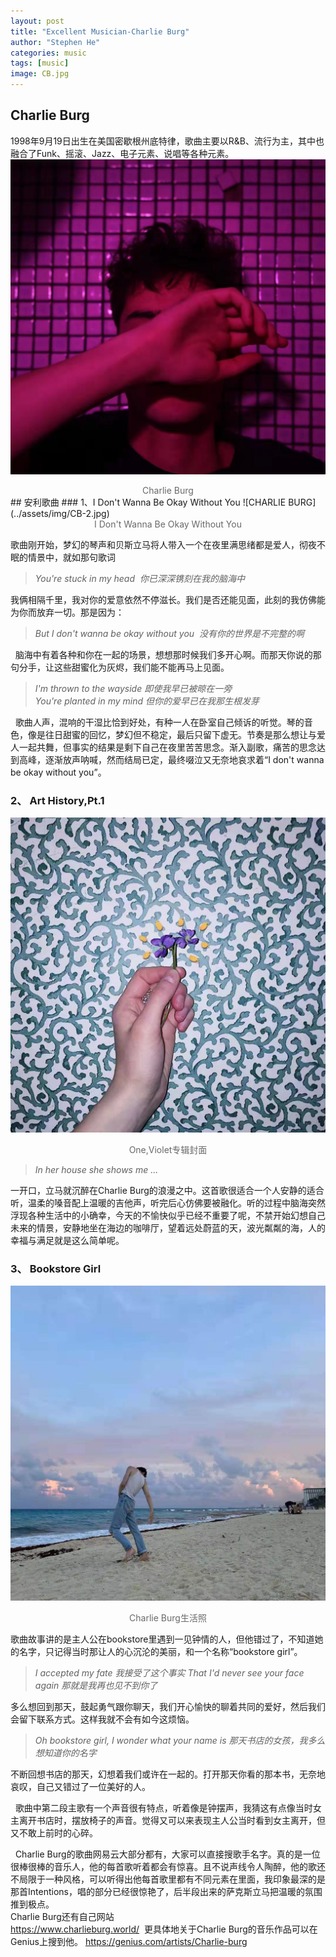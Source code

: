 ```yaml
---
layout: post
title: "Excellent Musician-Charlie Burg"
author: "Stephen He"
categories: music
tags: [music]
image: CB.jpg
---
```

## Charlie Burg  
 1998年9月19日出生在美国密歇根州底特律，歌曲主要以R&B、流行为主，其中也融合了Funk、摇滚、Jazz、电子元素、说唱等各种元素。
![CHARLIE BURG](../assets/img/CB-1.jpg)  
<center style="font-size:14px;color:#696969;">Charlie Burg</center>  
## 安利歌曲  
### 1、I Don't Wanna Be Okay Without You   
![CHARLIE BURG](../assets/img/CB-2.jpg)    
<center style="font-size:14px;color:#696969;">I Don't Wanna Be Okay Without You</center>  

歌曲刚开始，梦幻的琴声和贝斯立马将人带入一个在夜里满思绪都是爱人，彻夜不眠的情景中，就如那句歌词  
>*You're stuck in my head  你已深深镌刻在我的脑海中*   

我俩相隔千里，我对你的爱意依然不停滋长。我们是否还能见面，此刻的我仿佛能为你而放弃一切。那是因为：   
>*But I don't wanna be okay without you  没有你的世界是不完整的啊*


  脑海中有着各种和你在一起的场景，想想那时候我们多开心啊。而那天你说的那句分手，让这些甜蜜化为灰烬，我们能不能再马上见面。  
>  *I'm thrown to the wayside 即使我早已被晾在一旁*  
  *You're planted in my mind 但你的爱早已在我那生根发芽*   

  歌曲人声，混响的干湿比恰到好处，有种一人在卧室自己倾诉的听觉。琴的音色，像是往日甜蜜的回忆，梦幻但不稳定，最后只留下虚无。节奏是那么想让与爱人一起共舞，但事实的结果是剩下自己在夜里苦苦思念。渐入副歌，痛苦的思念达到高峰，逐渐放声呐喊，然而结局已定，最终啜泣又无奈地哀求着“I don't wanna be okay without you”。  


### 2、  Art History,Pt.1
![CHARLIE BURG](../assets/img/CB-3.jpg)   
<center style="font-size:14px;color:#696969;">One,Violet专辑封面</center>   

>*In her house she shows me ...*   

一开口，立马就沉醉在Charlie Burg的浪漫之中。这首歌很适合一个人安静的适合听，温柔的嗓音配上温暖的吉他声，听完后心仿佛要被融化。听的过程中脑海突然浮现各种生活中的小确幸，今天的不愉快似乎已经不重要了呢，不禁开始幻想自己未来的情景，安静地坐在海边的咖啡厅，望着远处蔚蓝的天，波光粼粼的海，人的幸福与满足就是这么简单呢。  

### 3、  Bookstore Girl
![CHARLIE BURG](../assets/img/CB-4.jpg)   
<center style="font-size:14px;color:#696969;">Charlie Burg生活照</center>  

歌曲故事讲的是主人公在bookstore里遇到一见钟情的人，但他错过了，不知道她的名字，只记得当时那让人的心沉沦的美丽，和一个名称“bookstore girl”。  

>*I accepted my fate 我接受了这个事实*
>*That I'd never see your face again 那就是我再也见不到你了*   

 多么想回到那天，鼓起勇气跟你聊天，我们开心愉快的聊着共同的爱好，然后我们会留下联系方式。这样我就不会有如今这烦恼。

>*Oh bookstore girl, I wonder what your name is 那天书店的女孩，我多么想知道你的名字*

不断回想书店的那天，幻想着我们或许在一起的。打开那天你看的那本书，无奈地哀叹，自己又错过了一位美好的人。  

  歌曲中第二段主歌有一个声音很有特点，听着像是钟摆声，我猜这有点像当时女主离开书店时，摆放椅子的声音。觉得又可以来表现主人公当时看到女主离开，但又不敢上前时的心碎。  



  Charlie Burg的歌曲网易云大部分都有，大家可以直接搜歌手名字。真的是一位很棒很棒的音乐人，他的每首歌听着都会有惊喜。且不说声线令人陶醉，他的歌还不局限于一种风格，可以听得出他每首歌里都有不同元素在里面，我印象最深的是那首Intentions，唱的部分已经很惊艳了，后半段出来的萨克斯立马把温暖的氛围推到极点。  
Charlie Burg还有自己网站  
<https://www.charlieburg.world/>
 更具体地关于Charlie Burg的音乐作品可以在Genius上搜到他。
<https://genius.com/artists/Charlie-burg>
